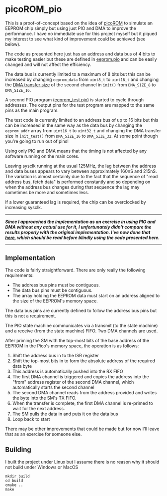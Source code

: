# picoROM_pio
This is a proof-of-concept based on the idea of [picoROM](https://github.com/nickbild/picoROM) to simulate an EEPROM chip simply but using just PIO and DMA to improve the performance.  I have no immediate use for this project myself but it piqued my interest to see what kind of improvement could be achieved (see below).


The code as presented here just has an address and data bus of 4 bits to make testing easier but these are defined in [eeprom.pio](eeprom.pio) and can be easily changed and will not affect the efficiency.

The data bus is currently limited to a maximum of 8 bits but this can be increased by changing `eeprom_data` from `uint8_t` to `uint16_t` and changing the [DMA transfer size](https://github.com/rhulme/picoROM_pio/blob/59c7fecd0b3fbbd9fe42e8ed0e4a63d1154a1bf2/main.c#L70) of the second channel in `init()` from `DMA_SIZE_8` to `DMA_SIZE_16`.


A second PIO program ([eeprom_test.pio](eeprom_test.pio)) is started to cycle through addresses.  The output pins for the test program are mapped to the same pins as the main program.

 The test code is currently limited to an address bus of up to 16 bits but this can be increased in the same way as the data bus by changing the `eeprom_addr` array from `uint16_t` to `uint32_t` and changing the DMA transfer size in `init_test()` from `DMA_SIZE_16` to `DMA_SIZE_32`.  At some point though you're going to run out of pins!

Using only PIO and DMA means that the timing is not affected by any software running on the main cores.

Leaving sysclk running at the usual 125MHz, the lag between the address and data buses appears to vary between approximately 160nS and 215nS.  The variation is almost certainly due to the fact that the sequence of "read address bus, fetch data" is performed constantly and so depending on when the address bus changes during that sequence the lag may sometimes be more and sometimes less.

If a lower guaranteed lag is required, the chip can be overclocked by increasing sysclk.


***
***Since I approached the implementation as an exercise in using PIO and DMA without any actual use for it, I unfortunately didn't compare the results properly with the original implementation.  I've now done that [here](doc/README.md), which should be read before blindly using the code presented here.***
***


## Implementation
The code is fairly straightforward.  There are only really the following requirements:
* The address bus pins must be contiguous.
* The data bus pins must be contiguous.
* The array holding the EEPROM data must start on an address aligned to the size of the EEPROM's memory space.

The data bus pins are currently defined to follow the address bus pins but this is not a requirement.

The PIO state machine communicates via a transmit (to the state machine) and a receive (from the state machine) FIFO.  Two DMA channels are used.

After priming the SM with the top-most bits of the base address of the EEPROM in the Pico's memory space, the operation is as follows:

1. Shift the address bus in to the ISR register
1. Shift the top-most bits in to form the absolute address of the required data byte
1. This address is automatically pushed into the RX FIFO
1. The first DMA channel is triggered and copies the address into the "from" address register of the second DMA channel, which automatically starts the second channel
1. The second DMA channel reads from the address provided and writes the byte into the SM's TX FIFO.
1. When the transfer is complete, the first DMA channel is re-primed to wait for the next address.
1. The SM pulls the data in and puts it on the data bus
1. Loop back to start

There may be other improvements that could be made but for now I'll leave that as an exercise for someone else.

## Building
I built the project under Linux but I assume there is no reason why it should not build under Windows or MacOS
```
mkdir build
cd build
cmake ..
make
```
